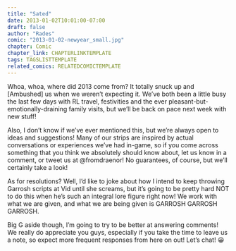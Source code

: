```yaml
---
title: "Sated"
date: 2013-01-02T10:01:00-07:00
draft: false
author: "Rades"
comic: "2013-01-02-newyear_small.jpg"
chapter: Comic
chapter_link: CHAPTERLINKTEMPLATE
tags: TAGSLISTTEMPLATE
related_comics: RELATEDCOMICTEMPLATE
---
```


Whoa, whoa, where did 2013 come from? It totally snuck up and [Ambushed] us when we weren’t expecting it. We’ve both been a little busy the last few days with RL travel, festivities and the ever pleasant-but-emotionally-draining family visits, but we’ll be back on pace next week with new stuff! 


Also, I don’t know if we’ve ever mentioned this, but we’re always open to ideas and suggestions! Many of our strips are inspired by actual conversations or experiences we’ve had in-game, so if you come across something that you think we absolutely should know about, let us know in a comment, or tweet us at @fromdraenor! No guarantees, of course, but we’ll certainly take a look!


As for resolutions? Well, I’d like to joke about how I intend to keep throwing Garrosh scripts at Vid until she screams, but it’s going to be pretty hard NOT to do this when he’s such an integral lore figure right now! We work with what we are given, and what we are being given is GARROSH GARROSH GARROSH.


Big G aside though, I’m going to try to be better at answering comments! We really do appreciate you guys, especially if you take the time to leave us a note, so expect more frequent responses from here on out! Let’s chat! 😀

